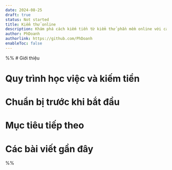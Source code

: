 ```yaml
---
date: 2024-08-25
draft: true
status: Not started
title: Kiểm thử online
description: Khám phá cách kiếm tiền từ kiểm thử phần mềm online với các cơ hội việc làm và dự án từ xa.
author: PhDoanh
authorlink: https://github.com/PhDoanh
enableToc: false
---
```

%% # Giới thiệu

# Quy trình học việc và kiếm tiền

# Chuẩn bị trước khi bắt đầu

# Mục tiêu tiếp theo

# Các bài viết gần đây
 %%